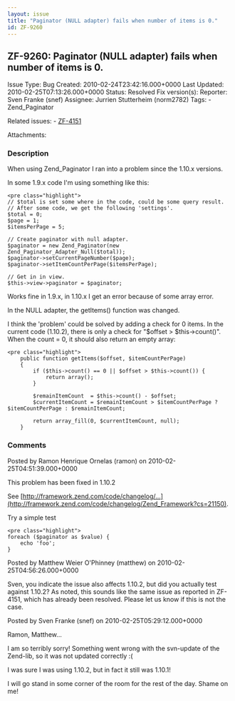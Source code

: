 ```yaml
---
layout: issue
title: "Paginator (NULL adapter) fails when number of items is 0."
id: ZF-9260
---
```


ZF-9260: Paginator (NULL adapter) fails when number of items is 0.
------------------------------------------------------------------

 Issue Type: Bug Created: 2010-02-24T23:42:16.000+0000 Last Updated: 2010-02-25T07:13:26.000+0000 Status: Resolved Fix version(s): 
 Reporter:  Sven Franke (snef)  Assignee:  Jurrien Stutterheim (norm2782)  Tags: - Zend\_Paginator
 
 Related issues: - [ZF-4151](/issues/browse/ZF-4151)
 
 Attachments: 
### Description

When using Zend\_Paginator I ran into a problem since the 1.10.x versions.

In some 1.9.x code I'm using something like this:

 
    <pre class="highlight">
    // $total is set some where in the code, could be some query result.
    // After some code, we get the following 'settings'.
    $total = 0;
    $page = 1;
    $itemsPerPage = 5;
    
    // Create paginator with null adapter.
    $paginator = new Zend_Paginator(new Zend_Paginator_Adapter_Null($total));
    $paginator->setCurrentPageNumber($page);
    $paginator->setItemCountPerPage($itemsPerPage);
    
    // Get in in view.
    $this->view->paginator = $paginator;


Works fine in 1.9.x, in 1.10.x I get an error because of some array error.

In the NULL adapter, the getItems() function was changed.

I think the 'problem' could be solved by adding a check for 0 items. In the current code (1.10.2), there is only a check for "$offset > $this->count()". When the count = 0, it should also return an empty array:

 
    <pre class="highlight">
        public function getItems($offset, $itemCountPerPage)
        {
            if ($this->count() == 0 || $offset > $this->count()) {
                return array();
            }
    
            $remainItemCount  = $this->count() - $offset;
            $currentItemCount = $remainItemCount > $itemCountPerPage ? $itemCountPerPage : $remainItemCount;
    
            return array_fill(0, $currentItemCount, null);
        }


 

 

### Comments

Posted by Ramon Henrique Ornelas (ramon) on 2010-02-25T04:51:39.000+0000

This problem has been fixed in 1.10.2

See [http://framework.zend.com/code/changelog/…](http://framework.zend.com/code/changelog/Zend_Framework?cs=21150).

Try a simple test

 
    <pre class="highlight">
    foreach ($paginator as $value) {
        echo 'foo';   
    }


 

 

Posted by Matthew Weier O'Phinney (matthew) on 2010-02-25T04:56:26.000+0000

Sven, you indicate the issue also affects 1.10.2, but did you actually test against 1.10.2? As noted, this sounds like the same issue as reported in ZF-4151, which has already been resolved. Please let us know if this is not the case.

 

 

Posted by Sven Franke (snef) on 2010-02-25T05:29:12.000+0000

Ramon, Matthew...

I am so terribly sorry! Something went wrong with the svn-update of the Zend-lib, so it was not updated correctly :(

I was sure I was using 1.10.2, but in fact it still was 1.10.1!

I will go stand in some corner of the room for the rest of the day. Shame on me!

 

 